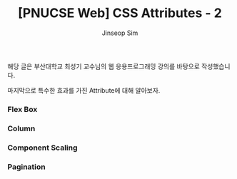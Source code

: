 ﻿---
layout: post
title: "[PNUCSE Web] CSS Attributes - 2"
categories: HTML
tags: [frontend]
author:
  - Jinseop Sim
toc: true
---
해당 글은 부산대학교 최성기 교수님의 웹 응용프로그래밍 강의를 바탕으로 작성했습니다.  

마지막으로 특수한 효과를 가진 Attribute에 대해 알아보자.  

### Flex Box

### Column

### Component Scaling

### Pagination